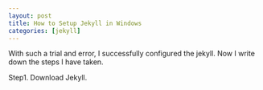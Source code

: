 ```yaml
---
layout: post
title: How to Setup Jekyll in Windows
categories: [jekyll]
---
```



With such a trial and error, I successfully configured the jekyll.
Now I write down the steps I have taken.

Step1. Download Jekyll.